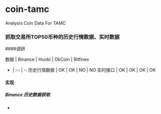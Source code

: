 # coin-tamc
Analysis Coin Data For TAMC


### 抓取交易所TOP50币种的历史行情数据、实时数据

####调研

数据 | Binance | Huobi | OkCoin | Bitfinex
- | :-: | -:
历史行情数据 | OK | OK | NO | NO
实时接口 | OK | OK | OK | OK

#### 实现

##### Binance 历史数据获取

* 

